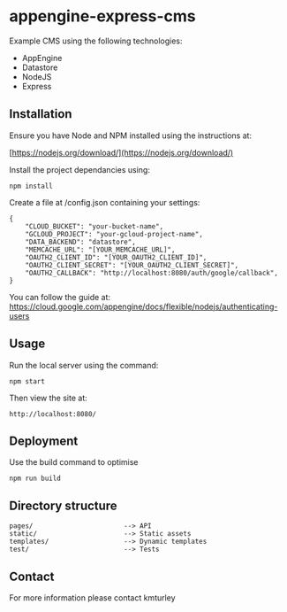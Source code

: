 # appengine-express-cms

Example CMS using the following technologies:
* AppEngine
* Datastore
* NodeJS
* Express

## Installation

Ensure you have Node and NPM installed using the instructions at:

[https://nodejs.org/download/](https://nodejs.org/download/)

Install the project dependancies using:

    npm install

Create a file at /config.json containing your settings:

    {
        "CLOUD_BUCKET": "your-bucket-name",
        "GCLOUD_PROJECT": "your-gcloud-project-name",
        "DATA_BACKEND": "datastore",
        "MEMCACHE_URL": "[YOUR_MEMCACHE_URL]",
        "OAUTH2_CLIENT_ID": "[YOUR_OAUTH2_CLIENT_ID]",
        "OAUTH2_CLIENT_SECRET": "[YOUR_OAUTH2_CLIENT_SECRET]",
        "OAUTH2_CALLBACK": "http://localhost:8080/auth/google/callback",
    }

You can follow the guide at:
https://cloud.google.com/appengine/docs/flexible/nodejs/authenticating-users

## Usage

Run the local server using the command:

    npm start

Then view the site at:

    http://localhost:8080/


## Deployment

Use the build command to optimise

    npm run build


## Directory structure

    pages/                       --> API
    static/                      --> Static assets
    templates/                   --> Dynamic templates
    test/                        --> Tests


## Contact

For more information please contact kmturley